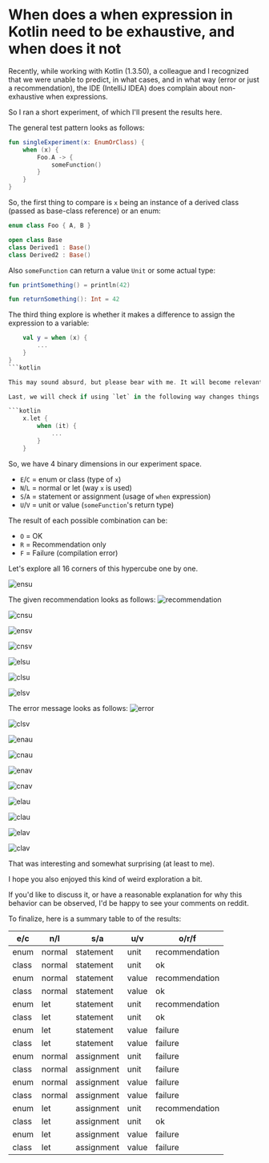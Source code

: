 # When does a when expression in Kotlin need to be exhaustive, and when does it not

Recently, while working with Kotlin (1.3.50), a colleague and I recognized
that we were unable to predict, in what cases,
and in what way (error or just a recommendation),
the IDE (IntelliJ IDEA) does complain about non-exhaustive when expressions.

So I ran a short experiment, of which I'll present the results here.

The general test pattern looks as follows:

```kotlin
fun singleExperiment(x: EnumOrClass) {
    when (x) {
        Foo.A -> {
            someFunction()
        }
    }
}
```

So, the first thing to compare is `x` being
an instance of a derived class (passed as base-class reference)
or an enum:

```kotlin
enum class Foo { A, B }

open class Base
class Derived1 : Base()
class Derived2 : Base()
```

Also `someFunction` can return a value `Unit` or some actual type:

```kotlin
fun printSomething() = println(42)

fun returnSomething(): Int = 42
```

The third thing explore is
whether it makes a difference to assign the expression to a variable:

```kotlin
    val y = when (x) {
        ...
    }
}
```kotlin

This may sound absurd, but please bear with me. It will become relevant soon.

Last, we will check if using `let` in the following way changes things:

```kotlin
    x.let {
        when (it) {
            ...
        }
    }
```

So, we have 4 binary dimensions in our experiment space.

- `E`/`C` = enum or class (type of `x`)
- `N`/`L` = normal or let (way `x` is used)
- `S`/`A` = statement or assignment (usage of `when` expression)
- `U`/`V` = unit or value (`someFunction`'s return type)

The result of each possible combination can be:

- `O` = OK
- `R` = Recommendation only
- `F` = Failure (compilation error)

Let's explore all 16 corners of this hypercube one by one.

![ensu](when_does_a_when_expression_in_kotlin_need_to_be_exhaustive_and_when_does_it_not/ensu.png)

The given recommendation looks as follows:
![recommendation](when_does_a_when_expression_in_kotlin_need_to_be_exhaustive_and_when_does_it_not/recommendation.png)

![cnsu](when_does_a_when_expression_in_kotlin_need_to_be_exhaustive_and_when_does_it_not/cnsu.png)

![ensv](when_does_a_when_expression_in_kotlin_need_to_be_exhaustive_and_when_does_it_not/ensv.png)

![cnsv](when_does_a_when_expression_in_kotlin_need_to_be_exhaustive_and_when_does_it_not/cnsv.png)

![elsu](when_does_a_when_expression_in_kotlin_need_to_be_exhaustive_and_when_does_it_not/elsu.png)

![clsu](when_does_a_when_expression_in_kotlin_need_to_be_exhaustive_and_when_does_it_not/clsu.png)

![elsv](when_does_a_when_expression_in_kotlin_need_to_be_exhaustive_and_when_does_it_not/elsv.png)

The error message looks as follows:
![error](when_does_a_when_expression_in_kotlin_need_to_be_exhaustive_and_when_does_it_not/error.png)

![clsv](when_does_a_when_expression_in_kotlin_need_to_be_exhaustive_and_when_does_it_not/clsv.png)

![enau](when_does_a_when_expression_in_kotlin_need_to_be_exhaustive_and_when_does_it_not/enau.png)

![cnau](when_does_a_when_expression_in_kotlin_need_to_be_exhaustive_and_when_does_it_not/cnau.png)

![enav](when_does_a_when_expression_in_kotlin_need_to_be_exhaustive_and_when_does_it_not/enav.png)

![cnav](when_does_a_when_expression_in_kotlin_need_to_be_exhaustive_and_when_does_it_not/cnav.png)

![elau](when_does_a_when_expression_in_kotlin_need_to_be_exhaustive_and_when_does_it_not/elau.png)

![clau](when_does_a_when_expression_in_kotlin_need_to_be_exhaustive_and_when_does_it_not/clau.png)

![elav](when_does_a_when_expression_in_kotlin_need_to_be_exhaustive_and_when_does_it_not/elav.png)

![clav](when_does_a_when_expression_in_kotlin_need_to_be_exhaustive_and_when_does_it_not/clav.png)

That was interesting and somewhat surprising (at least to me).

I hope you also enjoyed this kind of weird exploration a bit.

If you'd like to discuss it,
or have a reasonable explanation for why this behavior can be observed,
I'd be happy to see your comments on reddit.

To finalize, here is a summary table to of the results:

| e/c   | n/l    | s/a        | u/v   | o/r/f          |
|-------|--------|------------|-------|----------------|
| enum  | normal | statement  | unit  | recommendation |
| class | normal | statement  | unit  | ok             |
| enum  | normal | statement  | value | recommendation |
| class | normal | statement  | value | ok             |
| enum  | let    | statement  | unit  | recommendation |
| class | let    | statement  | unit  | ok             |
| enum  | let    | statement  | value | failure        |
| class | let    | statement  | value | failure        |
| enum  | normal | assignment | unit  | failure        |
| class | normal | assignment | unit  | failure        |
| enum  | normal | assignment | value | failure        |
| class | normal | assignment | value | failure        |
| enum  | let    | assignment | unit  | recommendation |
| class | let    | assignment | unit  | ok             |
| enum  | let    | assignment | value | failure        |
| class | let    | assignment | value | failure        |
